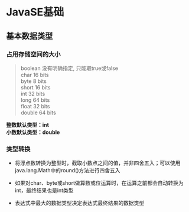 # JavaSE基础
## 基本数据类型
### 占用存储空间的大小
> boolean 没有明确指定, 只能取true或false <br/>
> char 16 bits <br/>
> byte 8 bits <br/>
> short 16 bits <br/>
> int 32 bits <br/>
> long 64 bits <br/>
> float 32 bits <br/>
> double 64 bits <br/>

**整数默认类型：int** <br/>
**小数默认类型：double**

### 类型转换
* 将浮点数转换为整型时，截取小数点之间的值，并非四舍五入；可以使用java.lang.Math中的round()方法进行四舍五入

* 如果对char、byte或short做算数或位运算时，在运算之前都会自动转换为int，最终结果也是int类型

* 表达式中最大的数据类型决定表达式最终结果的数据类型